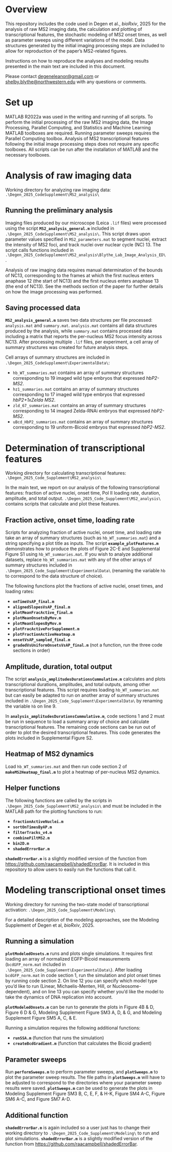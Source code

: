 # Overview
This repository includes the code used in Degen et al., _bioRxiv_, 2025 for the analysis of raw MS2 imaging data, the calculation and plotting of transcriptional features, the stochastic modeling of MS2 onset times, as well as parameter sweeps using different variations of the model. Data structures generated by the initial imaging processing steps are included to allow for reproduction of the paper’s MS2-related figures.
 
Instructions on how to reproduce the analyses and modeling results presented in the main text are included in this document.
 
Please contact degeneleanor@gmail.com or shelby.blythe@northwestern.edu with any questions or comments.
 
# Set up
MATLAB R2022a was used in the writing and running of all scripts. To perform the initial processing of the raw MS2 imaging data, the Image Processing, Parallel Computing, and Statistics and Machine Learning MATLAB toolboxes are required. Running parameter sweeps requires the Parallel Computing toolbox. Analysis of MS2 transcriptional features following the initial image processing steps does not require any specific toolboxes. All scripts can be run after the installation of MATLAB and the necessary toolboxes.
 
# Analysis of raw imaging data
Working directory for analyzing raw imaging data: `.\Degen_2025_CodeSupplement\MS2_analysis\`

## Running the preliminary analysis
Imaging files produced by our microscope (Leica `.lif` files) were processed using the script **`MS2_analysis_general.m`** included in `.\Degen_2025_CodeSupplement\MS2_analysis\`. This script draws upon parameter values specified in `MS2_parameters.mat` to segment nuclei, extract the intensity of MS2 foci, and track nuclei over nuclear cycle (NC) 13. The script calls functions included in `.\Degen_2025_CodeSupplement\MS2_analysis\Blythe_Lab_Image_Analysis_ED\`. 

Analysis of raw imaging data requires manual determination of the bounds of NC13, corresponding to the frames at which the first nucleus enters anaphase 12 (the start of NC13) and the first nucleus enters anaphase 13 (the end of NC13). See the methods section of the paper for further details on how the image processing was performed.
 
## Saving processed data
**`MS2_analysis_general.m`** saves two data structures per file processed: `analysis.mat` and `summary.mat`. `analysis.mat` contains all data structures produced by the analysis, while `summary.mat` contains processed data including a matrix that reports the per-nucleus MS2 focus intensity across NC13. After processing multiple `.lif` files, per experiment, a cell array of summary structures was created for future analysis steps. 

Cell arrays of summary structures are included in `.\Degen_2025_CodeSupplement\ExperimentalData\`:
- `hb_WT_summaries.mat` contains an array of summary structures corresponding to 19 imaged wild type embryos that expressed _hbP2-MS2_.
- `hz1_summaries.mat` contains an array of summary structures corresponding to 17 imaged wild type embryos that expressed _hbP2+1xZelda MS2_.
- `zld_67_summaries.mat` contains an array of summary structures corresponding to 14 imaged Zelda-RNAi embryos that expressed _hbP2-MS2_.
- `uBcd_HbP2_summaries.mat` contains an array of summary structures corresponding to 19 uniform-Bicoid embryos that expressed _hbP2-MS2_.
 
# Determination of transcriptional features
Working directory for calculating transcriptional features: `.\Degen_2025_Code_Supplement\MS2_analysis\`

In the main text, we report on our analysis of the following transcriptional features: fraction of active nuclei, onset time, Pol II loading rate, duration, amplitude, and total output. `.\Degen_2025_Code_Supplement\MS2_analysis\` contains scripts that calculate and plot these features.
 
## Fraction active, onset time, loading rate
Scripts for analyzing fraction of active nuclei, onset time, and loading rate take an array of summary structures (such as `hb_WT_summaries.mat`) and a string specifying a plot title as inputs. The script **`example_plotFeatures.m`** demonstrates how to produce the plots of Figure 2C-E and Supplemental Figure S1 using `hb_WT_summaries.mat`. If you wish to analyze additional datasets, replace `hb_WT_summaries.mat` with any of the other arrays of summary structures included in `.\Degen_2025_Code_Supplement\ExperimentalData\` (renaming the variable `hb` to correspond to the data structure of choice).

The following functions plot the fractions of active nuclei, onset times, and loading rates:
- **`onTimeVsAP_final.m`**
- **`alignedSlopesVsAP_final.m`**
- **`plotMeanFracActive_final.m`**
- **`plotMeanOnsetsByMov.m`**
- **`plotMeanSlopesByMov.m`**
- **`plotFracActiveForSupplement.m`**
- **`plotFractionActiveHeatmap.m`**
- **`onsetVsAP_sampled_final.m`**
- **`gradedVsUniformOnsetsVsAP_final.m`** (not a function, run the three code sections in order)
 
## Amplitude, duration, total output
The script **`analysis_amplitudesDurationsCummulative.m`** calculates and plots transcriptional durations, amplitudes, and total outputs, among other transcriptional features. This script requires loading `hb_WT_summaries.mat` but can easily be adapted to run on another array of summary structures included in `.\Degen_2025_Code_Supplement\ExperimentalData\` by renaming the variable `hb` on line 9.

In **`analysis_amplitudesDurationsCummulative.m`**, code sections 1 and 2 must be run in sequence to load a summary array of choice and calculate transcriptional features. The remaining code sections can be run out of order to plot the desired transcriptional features. This code generates the plots included in Supplemental Figure S2.

## Heatmap of MS2 dynamics
Load `hb_WT_summaries.mat` and then run code section 2 of **`makeMS2Heatmap_final.m`** to plot a heatmap of per-nucleus MS2 dynamics.

## Helper functions
The following functions are called by the scripts in `.\Degen_2025_Code_Supplement\MS2_analysis\` and must be included in the MATLAB path for the plotting functions to run:
- **`fractionActiveNuclei.m`**
- **`sortOnTimesByAP.m`**
- **`filterTracks_v4.m`**
- **`combineFiltMS2.m`**
- **`bin2D.m`**
- **`shadedErrorBar.m`**

**`shadedErrorBar.m`** is a slightly modified version of the function from https://github.com/raacampbell/shadedErrorBar. It is included in this repository to allow users to easily run the functions that call it.

# Modeling transcriptional onset times
Working directory for running the two-state model of transcriptional activation: `.\Degen_2025_Code_Supplement\Modeling\`

For a detailed description of the modeling approaches, see the Modeling Supplement of Degen et al, _bioRxiv_, 2025.

## Running a simulation
**`plotModeledOnsets.m`** runs and plots single simulations. It requires first loading an array of normalized EGFP-Bicoid measurements (`bcdGFP_norm.mat` included in `.\Degen_2025_Code_Supplement\ExperimentalData\`). After loading `bcdGFP_norm.mat` in code section 1, run the simulation and plot onset times by running code section 2. On line 12 you can specify which model type you’d like to run (Linear, Michaelis-Menten, Hill, or Nucleosome-dependent), and on line 13 you can specify whether you’d like the model to take the dynamics of DNA replication into account.

**`plotModeledOnsets.m`** can be run to generate the plots in Figure 4B & D, Figure 6 D & G, Modeling Supplement Figure SM3 A, D, & G, and Modeling Supplement Figure SM5 A, C, & E.

Running a simulation requires the following additional functions:
- **`runSSA.m`** (function that runs the simulation)
- **`createBcdGradient.m`** (function that calculates the Bicoid gradient)

## Parameter sweeps
Run **`performSweeps.m`** to perform parameter sweeps, and **`plotSweeps.m`** to plot the parameter sweep results. The file paths in **`plotSweeps.m`** will have to be adjusted to correspond to the directories where your parameter sweep results were saved. **`plotSweeps.m`** can be used to generate the plots in Modeling Supplement Figure SM3 B, C, E, F, & H-K, Figure SM4 A-C, Figure SM6 A-C, and Figure SM7 A-D.

## Additional function
**`shadedErrorBar.m`** is again included so a user just has to change their working directory to `.\Degen_2025_Code_Supplement\Modeling\` to run and plot simulations. **`shadedErrorBar.m`** is a slightly modified version of the function from https://github.com/raacampbell/shadedErrorBar.
